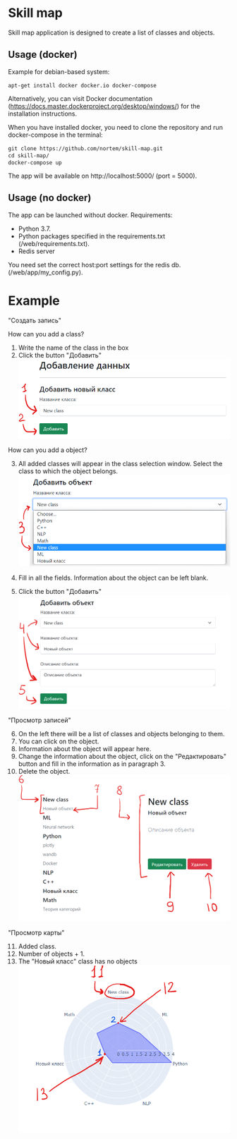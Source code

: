# Skill map
Skill map application is designed to create a list of classes and objects.

## Usage (docker)

Example for debian-based system:
```shell
apt-get install docker docker.io docker-compose
```
Alternatively, you can visit Docker documentation (https://docs.master.dockerproject.org/desktop/windows/) for the installation instructions.

When you have installed docker, you need to clone the repository and run docker-compose in the terminal:
```shell
git clone https://github.com/nortem/skill-map.git
cd skill-map/
docker-compose up
```
The app will be available on http://localhost:5000/ (port = 5000).

## Usage (no docker) 
The app can be launched without docker. 
Requirements:
- Python 3.7.
- Python packages specified in the requirements.txt (/web/requirements.txt).
- Redis server 

You need set the correct host:port settings for the redis db. (/web/app/my_config.py).


# Example

"Создать запись"

How can you add a class?

1. Write the name of the class in the box
2. Click the button "Добавить"
![alt text](pic_readme/1.png)

How can you add a object?

3. All added classes will appear in the class selection window. Select the class to which the object belongs.
![alt text](pic_readme/2.png)

4. Fill in all the fields. Information about the object can be left blank.
5. Click the button "Добавить"
![alt text](pic_readme/3.png)

"Просмотр записей"

6. On the left there will be a list of classes and objects belonging to them.
7. You can click on the object.
8. Information about the object will appear here.
9. Сhange the information about the object, click on the "Редактировать" button and fill in the information as in paragraph 3.
10. Delete the object.
![alt text](pic_readme/4.png)

"Просмотр карты"

11. Added class.
12. Number of objects + 1.
13. The "Новый класс" class has no objects
![alt text](pic_readme/5.png)
